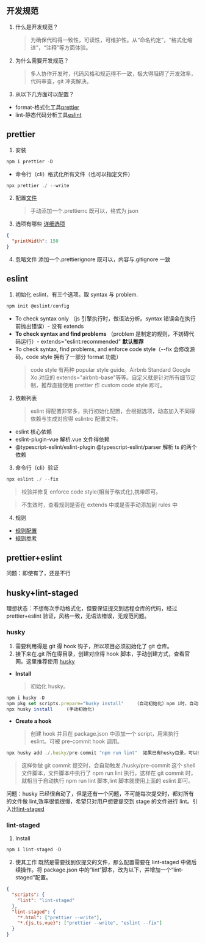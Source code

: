 ## 开发规范

1. 什么是开发规范？

   > 为确保代码得一致性，可读性，可维护性。从“命名约定”，“格式化缩进”，“注释”等方面体验。

2. 为什么需要开发规范？

   > 多人协作开发时，代码风格和规范得不一致，极大得阻碍了开发效率，代码审查，git 冲突解决。

3. 从以下几方面可以配置？

- format-格式化工具[prettier](https://prettier.io/)
- lint-静态代码分析工具[eslint](https://eslint.org/)

## prettier

1. 安装

```js
npm i prettier -D
```

- 命令行（cli）格式化所有文件（也可以指定文件）

```js
npx prettier ./ --write
```

2. 配置[文件](https://prettier.io/docs/en/configuration)

   > 手动添加一个.prettierrc 既可以，格式为 json

3. 选项有哪些
   [详细选项](https://prettier.io/docs/en/options)

```json
{
  "printWidth": 150
}
```

4. 忽略文件
   添加一个.prettierignore 既可以，内容与.gitignore 一致

## eslint

1. 初始化 eslint，有三个选项。取 syntax 与 problem.

```js
npm init @eslint/config
```

- To check syntax only （js 引擎执行时，做语法分析。syntax 错误会在执行前抛出错误）- 没有 extends
- **To check syntax and find problems** （problem 是制定的规则，不妨碍代码运行）- extends="eslint:recommended" **默认推荐**
- To check syntax, find problems, and enforce code style（--fix 会修改源码，code style 拥有了一部分 format 功能）
  > code style 有两种 popular style guide。Airbnb Standard Google Xo.对应的 extends="airbnb-base"等等。自定义就是针对所有细节定制，推荐直接使用 prettier 作 custom code style 即可。

2. 依赖列表
   > eslint 得配置非常多，执行初始化配置，会根据选项，动态加入不同得依赖与生成对应得 eslintrc 配置文件。

- eslint 核心依赖
- eslint-plugin-vue 解析.vue 文件得依赖
- @typescript-eslint/eslint-plugin @typescript-eslint/parser 解析 ts 的两个依赖

3. 命令行（cli）验证

```js
npx eslint ./ --fix
```

> 校验并修复 enforce code style(相当于格式化),携带即可。

> 不生效时，查看规则是否在 extends 中或是否手动添加到 rules 中

4. 规则

- [规则配置](https://eslint.org/docs/latest/use/configure/rules)
- [规则参考](https://eslint.org/docs/latest/rules/)

## prettier+eslint

问题：即使有了，还是不行

## husky+lint-staged

理想状态：不想每次手动格式化，但要保证提交到远程仓库的代码，经过 prettier+eslint 验证，风格一致，无语法错误，无规范问题。

### husky

1. 需要利用得是 git 得 hook 钩子，所以项目必须初始化了 git 仓库。
2. 接下来在.git 所在得目录，创建对应得 hook 脚本，手动创建方式，查看官网。这里推荐使用 [husky](https://typicode.github.io/husky/getting-started.html#manual)

- **Install**
  > 初始化 husky。

```js
npm i husky -D
npm pkg set scripts.prepare="husky install"    （自动初始化）npm i时，自动初始化 ,方便其余同事
npx husky install     (手动初始化)

```

- **Create a hook**
  > 创建 hook 并且在 package.json 中添加一个 script，用来执行 eslint。可被 pre-commit hook 调用。

```js
npx husky add ./.husky/pre-commit "npm run lint"  如果已有husky目录，可以省略

```

> 这样你做 git commit 提交时，会自动触发./husky/pre-commit 这个 shell 文件脚本，文件脚本中执行了 npm run lint 执行，这样在 git commit 时，就相当于自动执行 npm run lint 脚本,lint 脚本就使用上面的 eslint 即可。

问题：husky 已经很自动了，但是还有一个问题，不可能每次提交时，都对所有的文件做 lint,效率很低很慢，希望只对用户想要提交到 stage 的文件进行 lint。引入出[lint-staged](https://github.com/okonet/lint-staged)

### lint-staged

1. Install

```js
npm i lint-staged -D
```

2. 使其工作
   既然是需要找到仅提交的文件，那么配置需要在 lint-staged 中做后续操作。将 package.json 中的“lint”脚本，改为以下，并增加一个“lint-staged”配置。

```json
{
  "scripts": {
    "lint": "lint-staged"
  },
  "lint-staged": {
    "*.html": ["prettier --write"],
    "*.{js,ts,vue}": ["prettier --write", "eslint --fix"]
  }
}
```
